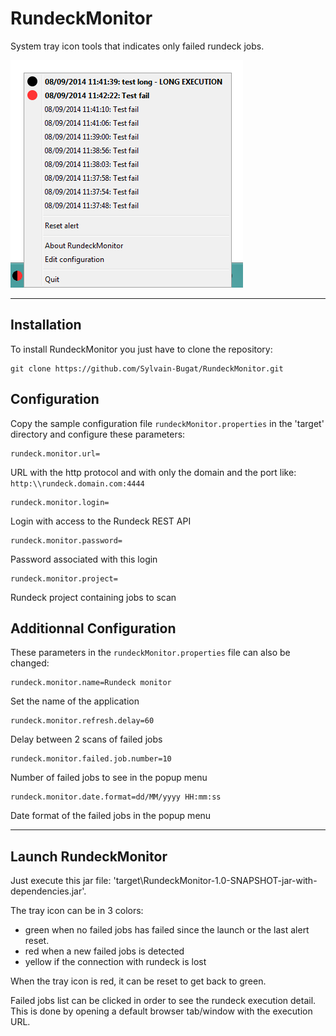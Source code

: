# RundeckMonitor

System tray icon tools that indicates only failed rundeck jobs.

![RundeckMonitor screenshot](Screenshot.png)

***

## Installation

To install RundeckMonitor you just have to clone the repository:

	git clone https://github.com/Sylvain-Bugat/RundeckMonitor.git

## Configuration

Copy the sample configuration file `rundeckMonitor.properties` in the 'target\' directory and configure these parameters:

	rundeck.monitor.url=
	
URL with the http protocol and with only the domain and the port like: `http:\\rundeck.domain.com:4444`

	rundeck.monitor.login=
	
Login with access to the Rundeck REST API

	rundeck.monitor.password=
	
Password associated with this login

	rundeck.monitor.project=
	
Rundeck project containing jobs to scan

## Additionnal Configuration

These parameters in the `rundeckMonitor.properties` file can also be changed:

	rundeck.monitor.name=Rundeck monitor
	
Set the name of the application

	rundeck.monitor.refresh.delay=60
	
Delay between 2 scans of failed jobs

	rundeck.monitor.failed.job.number=10
	
Number of failed jobs to see in the popup menu

	rundeck.monitor.date.format=dd/MM/yyyy HH:mm:ss
	
Date format of the failed jobs in the popup menu

***

## Launch RundeckMonitor

Just execute this jar file: 'target\RundeckMonitor-1.0-SNAPSHOT-jar-with-dependencies.jar'.

The tray icon can be in 3 colors:
* green when no failed jobs has failed since the launch or the last alert reset.
* red when a new failed jobs is detected
* yellow if the connection with rundeck is lost

When the tray icon is red, it can be reset to get back to green.

Failed jobs list can be clicked in order to see the rundeck execution detail. This is done by opening a default browser tab/window with the execution URL.
